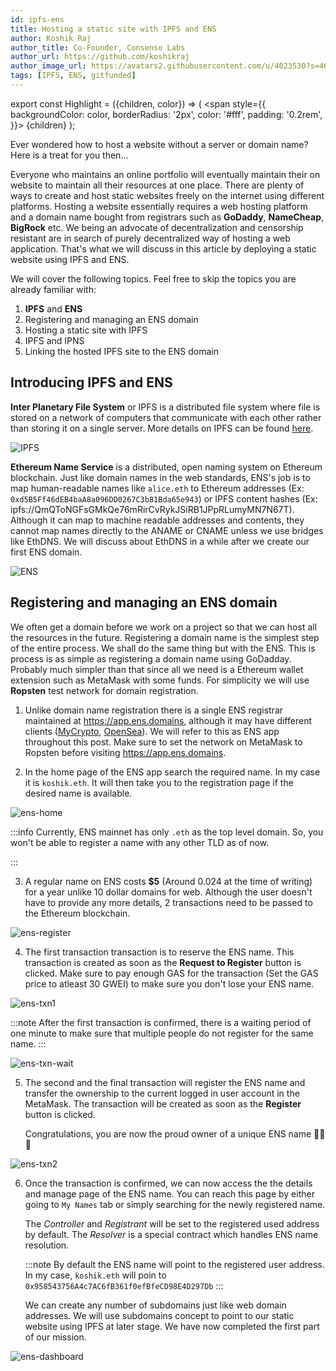 ```yaml
---
id: ipfs-ens
title: Hosting a static site with IPFS and ENS
author: Koshik Raj
author_title: Co-Founder, Consenso Labs
author_url: https://github.com/koshikraj
author_image_url: https://avatars2.githubusercontent.com/u/4023530?s=460&v=4
tags: [IPFS, ENS, gitfunded]
---
```


export const Highlight = ({children, color}) => (
  <span
    style={{
      backgroundColor: color,
      borderRadius: '2px',
      color: '#fff',
      padding: '0.2rem',
    }}>
    {children}
  </span>
);

Ever wondered how to host a website without a server or domain name? Here is a treat for you then...

<!--truncate-->

Everyone who maintains an online portfolio will eventually maintain their on website to maintain all their 
resources at one place. There are plenty of ways to create and host static websites freely on the internet 
using different platforms. Hosting a website essentially requires a web hosting platform and a domain name bought
from registrars such as **GoDaddy**, **NameCheap**, **BigRock** etc. We being an advocate of decentralization and censorship 
resistant are in search of purely decentralized way of hosting a web application. That's what we will discuss in this
article by deploying a static website using IPFS and ENS.

We will cover the following topics. Feel free to skip the topics you are already familiar with:

1. **IPFS** and **ENS**
2. Registering and managing an ENS domain
3. Hosting a static site with IPFS
4. IPFS and IPNS
5. Linking the hosted IPFS site to the ENS domain

##  Introducing IPFS and ENS

**Inter Planetary File System** or IPFS is a distributed file system where file is stored on a network of computers that
communicate with each other rather than storing it on a single server. More details on IPFS can be found [here](https://simpleaswater.com/ipfs/).

![IPFS](/img/ipfs-ens/IPFS.jpg)

**Ethereum Name Service** is a distributed, open naming system on Ethereum blockchain. Just like domain names in the web
standards, ENS's job is to map human-readable names like `alice.eth` to Ethereum addresses (Ex: `0xd5B5Ff46dEB4baA8a096DD0267C3b81Bda65e943`) or 
IPFS content hashes (Ex: ipfs://QmQToNGFsGMkQe76mRirCvRykJSiRB1JPpRLumyMN7N67T). Although it can map to machine readable
addresses and contents, they cannot map names directly to the ANAME or CNAME unless we use bridges like EthDNS. We will
discuss about EthDNS in a while after we create our first ENS domain.

![ENS](/img/ipfs-ens/ENS.png)

## Registering and managing an ENS domain

We often get a domain before we work on a project so that we can host all the resources in the future. Registering a domain
name is the simplest step of the entire process. We shall do the same thing but with the ENS. This is process is as simple
as registering a domain name using GoDadday. Probably much simpler than that since all we need is a Ethereum wallet extension such 
as MetaMask with some funds. For simplicity we will use **Ropsten** test network for domain registration.

1. Unlike domain name registration there is a single ENS registrar maintained at https://app.ens.domains, although it may
have different clients ([MyCrypto](https://mycrypto.com/), [OpenSea](https://opensea.io/category/ens)). We will refer to this
as ENS app throughout this post.
Make sure to set the network on MetaMask to Ropsten before visiting https://app.ens.domains.

2. In the home page of the ENS app search the required name. In my case it is `koshik.eth`. It will then take you
to the registration page if the desired name is available.

![ens-home](/img/ipfs-ens/ens-home.png)

:::info
Currently, ENS mainnet has only `.eth` as the top level domain. So, you won't be able to register a name with any other TLD as of now.

:::

3. A regular name on ENS costs **$5** (Around 0.024 at the time of writing) for a year unlike 10 dollar domains for web. 
Although the user doesn't have to provide any more details, 2 transactions need to be passed to the Ethereum blockchain.  

![ens-register](/img/ipfs-ens/ens-register.png)

4. The first transaction transaction is to reserve the ENS name. This transaction is created as soon as the <Highlight color="#1877F2">**Request to Register** </Highlight> 
 button is clicked. Make sure to pay enough GAS for the transaction (Set the GAS price to atleast 30 GWEI) to make sure you don't lose your ENS name.

![ens-txn1](/img/ipfs-ens/ens-txn1.png)

:::note
After the first transaction is confirmed, there is a waiting period of one minute to make sure that multiple people do not
register for the same name.
:::

![ens-txn-wait](/img/ipfs-ens/ens-txn-wait.png)

5. The second and the final transaction will register the ENS name and transfer the ownership to the current logged in 
    user account in the MetaMask. The transaction will be created as soon as the <Highlight color="#1877F2">**Register**</Highlight> button is clicked.
    
    Congratulations, you are now the proud owner of a unique ENS name :clap::clap::clap:
    
![ens-txn2](/img/ipfs-ens/ens-txn2.png)

6. Once the transaction is confirmed, we can now access the the details and manage page of the ENS name. You can reach this page by 
    either going to `My Names` tab or simply searching for the newly registered name.
    
    The _Controller_ and _Registrant_ will be set to the registered used address by default. The _Resolver_ is a special contract which 
    handles ENS name resolution.
    
    :::note
    By default the ENS name will point to the registered user address. In my case, `koshik.eth` will poin to `0x958543756A4c7AC6fB361f0efBfeCD98E4D297Db`
    :::
    
    We can create any number of subdomains just like web domain addresses. We will use subdomains concept to point to our static 
    website using IPFS at later stage. We have now completed the first part of our mission.
    
![ens-dashboard](/img/ipfs-ens/ens-dashboard.png)











 




